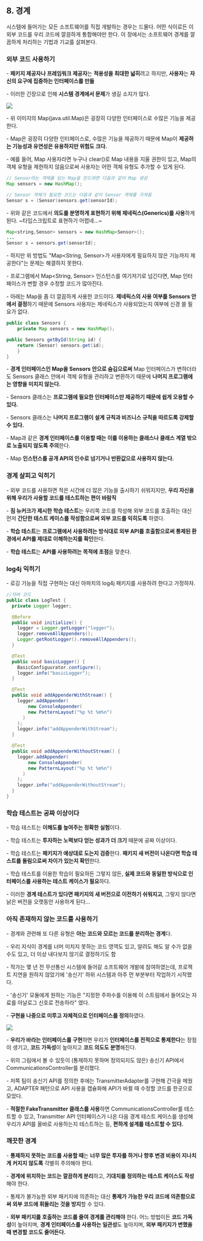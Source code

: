 ## 8. 경계

시스템에 들어가는 모든 소프트웨어를 직접 개발하는 경우는 드물다.
어떤 식이로든 이 외부 코드를 우리 코드에 깔끔하게 통합해야만 한다.
이 장에서는 소프트웨어 경계를 깔끔하게 처리하는 기법과 기교를 살펴본다.

### **외부 코드 사용하기**

\- **패키지 제공자나 프레임워크 제공자**는 **적용성을 최대한 넓히**려고 하지만, **사용자**는 **자신의 요구에 집중하는 인터페이스를 만듦**

\- 이러한 긴장으로 인해 **시스템 경계에서 문제**가 생길 소지가 많다.

![](https://img1.daumcdn.net/thumb/R1280x0/?scode=mtistory2&fname=https%3A%2F%2Fblog.kakaocdn.net%2Fdn%2FcuTbJi%2FbtrUvWb9ChS%2Fj6LKANGtDVkTcaRrxtaqA0%2Fimg.png)

\- 위 이미지의 Map(java.util.Map)은 굉장히 다양한 인터페이스로 수많은 기능을 제공한다.

\- Map은 굉장히 다양한 인터페이스로, 수많은 기능을 제공하기 때문에 Map이 **제공하는 기능성과 유연성은 유용하지만 위험도 크다.**

\- 예를 들어, Map 사용자라면 누구나 clear()로 Map 내용을 지울 권한이 있고, Map의 객체 유형을 제한하지 않음으로써 사용자는 어떤 객체 유형도 추가할 수 있게 된다.

```java
// Sensor라는 객체를 담는 Map을 만드려면 다음과 같이 Map 생성
Map sensors = new HashMap();

// Sensor 객체가 필요한 코드는 다음과 같이 Sensor 객체를 가져옴
Sensor s = (Sensor)sensors.get(sensorId);
```

\- 위와 같은 코드에서 **의도를 분명하게 표현하기 위해 제네릭스(Generics)를 사용**하게 된다. ~타입스크립트로 표현하기 어렵네...~

```java
Map<string,Sensor> sensors = new HashMap<Sensor>();
...
Sensor s = sensors.get(sensorId);
```

\- 하지만 위 방법도 "Map<String, Sensor>가 사용자에게 필요하지 않은 기능까지 제공한다"는 문제는 해결하지 못한다.

\- 프로그램에서 Map<String, Sensor> 인스턴스를 여기저기로 넘긴다면, Map 인터페이스가 변할 경우 수정할 코드가 많아진다.

\- 아래는 Map을 좀 더 깔끔하게 사용한 코드이다. **제네릭스의 사용 여부를 Sensors 안에서 결정**하기 때문에 Sensors 사용자는 제네릭스가 사용되었는지 여부에 신경 쓸 필요가 없다.

```java
public class Sensors {
    private Map sensors = new HashMap();

public Sensors getById(String id) {
    return (Sensor) sensors.get(id);
    }
}
```

\- **경계 인터페이스인 Map을 Sensors 안으로 숨김으로써** Map 인터페이스가 변하더라도 Sensors 클래스 안에서 객체 유형을 관리하고 변환하기 때문에 **나머지 프로그램에는 영향을 미치지 않는다.**

\- Sensors 클래스는 **프로그램에 필요한 인터페이스만 제공하기 때문에 쉽게 오용할 수 있다.**

\- Sensors 클래스는 **나머지 프로그램이 설계 규칙과 비즈니스 규칙을 따르도록 강제할 수 있다.**

\- Map과 같은 **경계 인터페이스를 이용할 때는 이를 이용하는 클래스나 클래스 계열 밖으로 노출되지 않도록 주의**한다.

\- Map **인스턴스를 공개 API의 인수로 넘기거나 반환값으로 사용하지 않는다.**

### **경계 살피고 익히기**

\- 외부 코드를 사용하면 적은 시간에 더 많은 기능을 출시하기 쉬워지지만, **우리 자신을 위해 우리가 사용할 코드를 테스트하는 편이 바람직**

\- **짐 뉴커크가 제시한 학습 테스트**는 우리쪽 코드를 작성해 외부 코드를 호출하는 대신 먼저 **간단한 테스트 케이스를 작성함으로써 외부 코드를 익히도록** 하였다.

\- **학습 테스트**는 **프로그램에서 사용하려는 방식대로 외부 API를 호출함으로써 통제된 환경에서 API를 제대로 이해하는지를 확인**한다.

\- **학습 테스트**는 **API를 사용하려는 목적에 초점**을 맞춘다.

### **log4j 익히기**

\- 로깅 기능을 직접 구현하는 대신 아파치의 log4j 패키지를 사용하려 한다고 가정하자.

```java
//자바 코드
public class LogTest {
  private Logger logger;

  @Before
  public void initialize() {
    logger = Logger.getLogger("logger");
    logger.removeAllAppenders();
    Logger.getRootLogger().removeAllAppenders();
  }

  @Test
  public void basicLogger() {
    BasicConfiguurator.configure();
    logger.info("basicLogger");
  }

  @Test
  public void addAppenderWithStream() {
    logger.addAppender(
    	new ConsoleAppender(
      	new PatternLayout("%p %t %m%n")
      )
    );
    logger.info("addAppenderWithStream");
  }

  @Test
  public void addAppenderWithoutStream() {
    logger.addAppender(
    	new ConsoleAppender(
      	new PatternLayout("%p %t %m%n")
      )
    );
    logger.info("addAppenderWithoutStream");
  }
}
```

### **학습 테스트는 공짜 이상이다**

\- 학습 테스트는 **이해도를 높여주는 정확한 실험**이다.

\- 학습 테스트는 **투자하는 노력보다 얻는 성과가 더 크기** 때문에 공짜 이상이다.

\- 학습 테스트는 **패키지가 예상대로 도는지 검증**한다. **패키지 새 버전이 나온다면 학습 테스트를 돌림으로써 차이가 있는지 확인**한다.

\- 학습 테스트를 이용한 학습이 필요하든 그렇지 않든, **실제 코드와 동일한 방식으로 인터페이스를 사용하는 테스트 케이스가 필요**하다.

\- 이러한 **경계 테스트가 있다면 패키지의 새 버전으로 이전하기 쉬워지고**, 그렇지 않다면 낡은 버전을 오랫동안 사용하게 된다...

### **아직 존재하지 않는 코드를 사용하기**

\- 경계와 관련해 또 다른 유형은 **아는 코드와 모르는 코드를 분리하는 경계**다.

\- 우리 지식이 경계를 너머 미치지 못하는 코드 영역도 있고, 알려도 해도 알 수가 없을 수도 있고, 더 이상 내다보지 않기로 결정하기도 함

\- 작가는 몇 년 전 무선통신 시스템에 들어갈 소프트웨어 개발에 참여하였는데, 프로젝트 지연을 원하지 않았기에 '송신기' 하위 시스템과 아주 먼 부분부터 작업하기 시작했다.

\- '송신기' 모듈에게 원하는 기능은 "지정한 주파수를 이용해 이 스트림에서 들어오는 자료를 아날로그 신호로 전송하라" 였다.

\- **구현을 나중으로 미루고 자체적으로 인터페이스를 정의**하였다.

![](https://img1.daumcdn.net/thumb/R1280x0/?scode=mtistory2&fname=https%3A%2F%2Fblog.kakaocdn.net%2Fdn%2FbRt1PW%2FbtrUuIyvO74%2Fo6yxYETsLwPhONtHIGGxL1%2Fimg.png)

\- **우리가 바라는 인터페이스를 구현**하면 우리가 **인터페이스를 전적으로 통제한다**는 장점이 생기고, **코드 가독성**이 높아지고 **코드 의도도 분명**해진다.

\- 위의 그림에서 볼 수 있듯이 (통제하지 못하며 정의되지도 않은) 송신기 API에서 CommunicationsController를 분리했다.

\- 저쪽 팀이 송신기 API를 정의한 후에는 TransmitterAdapter를 구현해 간극을 메웠고, ADAPTER 패턴으로 API 사용을 캡슐화해 API가 바뀔 때 수정할 코드를 한곳으로 모았다.

\- **적절한 FakeTransmitter 클래스를 사용**하면 CommunicationsController를 테스트할 수 있고, Transmitter API 인터페이스가 나온 다음 경계 테스트 케이스를 생성해 우리가 API를 올바로 사용하는지 테스트하는 등, **편하게 설계를 테스트할 수 있다.**

### **깨끗한 경계**

\- **통제하지 못하는 코드를 사용할 때**는 **너무 많은 투자를 하거나 향후 변경 비용이 지나치게 커지지 않도록** 각별히 주의해야 한다.

\- **경계에 위치하는 코드는 깔끔하게 분리**하고, **기대치를 정의하는 테스트 케이스도 작성**해야 한다.

\- 통제가 불가능한 외부 패키지에 의존하는 대신 **통제가 가능한 우리 코드에 의존함으로써 외부 코드에 휘둘리는 것을 방지**할 수 있다.

\- **외부 패키지를 호출하는 코드를 줄여 경계를 관리해야** 한다. 어느 방법이든 **코드 가독성**이 높아지며, **경계 인터페이스를 사용하는 일관성**도 높아지며, **외부 패키지가 변했을 때 변경할 코드도 줄어든다.**
